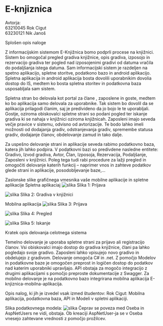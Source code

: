 # E-knjiznica

Avtorja:\
63210045 Rok Cigut\
63230121 Nik Janoš

Splošen opis naloge

Z informacijskim sistemom E-Knjižnica bomo podprli procese na knjižnici. Sistem bo omogočal pregled gradiva knjižnice, opis gradiva, izposojo in rezervacijo gradiva ter pogled nad izposojenimi gradivi od datuma vračila do podaljšanja istega datuma.
Sam informacijski sistem je razdeljen na spetno aplikacijo, spletne storitve, podatkono bazo in android aplikacijo. Spletna aplikacija in android aplikacija bosta dovolili uporabnikim dovolia dostop do IS, medtem ko bosta spletna storitev in podatkovna baza usposabljala sam sistem.

Spletna stran bo delovala kot portal za člane , zaposlene in goste, medtem ko bo aplikacija samo delovala za uporabnike. Tak sistem bo dovolil da se aplikacija prilagodi članim, saj je predivideno da jo bojo le te uporabljali. Gostje, oziroma obiskovalci spletne strani so podani pogled ter iskanje gradiva ki se nahaja v knjižnici oziroma knjižnicah. Zaposleni imajo seveda večje pravice v sistemu, odvisno od avtorizacije. Te bodo lahko imeli možnosti od dodajanja gradiv, odstranjevanja gradiv, spremembe statusa gradiv, dodajanje članov, obdelovanje zamud in tako dalje.

Za uspešno delovanje strani in aplikacije seveda rabimo podatkovno baza, katera jih lahko podpira. V podatkovni bazi so predivdene nasledne entitete: Gradivo, Izvod gradiva, Avtor, Član, Izposoja, Rezervacija, Podaljšanje, Zaposleni v knjižnici. Poleg tega tudi rabi procedure za lažji pregled in omogočiti delovanje katerih funkcij – naprimer vnos in zahteve podatkov glede strani in aplikacije, posodobljevanje baze,...

Zaslonske slike grafičnega vmesnika vaše mobilne aplikacije in spletne aplikacije
Spletna aplikaciaj
![slika](https://github.com/user-attachments/assets/e7e95cd9-a5fd-475a-8c4c-9e83d448f2b3)
Slika 1: Prijava

![slika](https://github.com/user-attachments/assets/918dc999-3acb-453b-b745-418d85bf68d0)
Slika 2: Gradiva v knjižnici

Mobilna aplikacija
![slika](https://github.com/user-attachments/assets/d4ce6cad-62e7-423b-9785-6247ae5790f8)
Slika 3: Prijava

![slika](https://github.com/user-attachments/assets/18a44cea-c5c6-4a0a-83e3-694794a4f556)
Slika 4: Pregled

![slika](https://github.com/user-attachments/assets/c302a529-10e8-4f72-b2d3-1401fce3d6d4)
Slika 5: Iskanje

Kratek opis delovanja celotnega sistema

Temelno delovanje je uporaba spletne strani za prijavo ali registracijo članov. Vsi obiskovalci imajo dostop do gradiva knjižnice, člani pa lahko pogledajo svoje gradivo. Zaposleni lahko vpisujejo novo gradivo in obdelujejo z gradivom. Delovanje omogoča C# in .net. Z pomočjo Modelov in podatkovne baze je omogočen preprost in logičen dostop do podatkov nad katerim uporabniki upravljajo. API obstaja za mogočo integracijo z drugimi aplikacijami s pomočjo preproste dokumentacije z Swagger. Za mobilno delovanje je na podatkovno bazo integrirana mobilna aplikacija E-knjiznica-mobilna-aplikacija.

Opis nalog, ki jih je izvedel vsak izmed študentov:
Rok Cigut: Mobilna aplikacija, podatkovna baza, API in Modeli v spletni aplikaciji.

Slika podatkovnega modela:
![slika](https://github.com/user-attachments/assets/b7f8e847-d757-4795-a95f-270776944f27)
Čeprav se poveza med Oseba in AspNetUsers ne vidi, obstaja. Ob kreaciji AspNetUser-ja se v Oseba vnesejo zahtevane vrednosti z pomočjo prožilcev.
